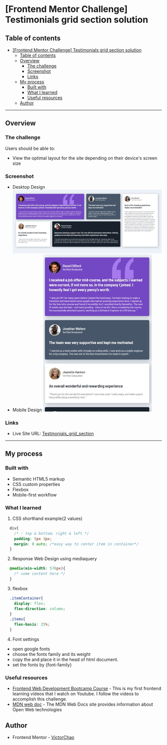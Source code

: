 # [Frontend Mentor Challenge] Testimonials grid section solution

## Table of contents

- [[Frontend Mentor Challenge] Testimonials grid section solution](#frontend-mentor-challenge-testimonials-grid-section-solution)
  - [Table of contents](#table-of-contents)
  - [Overview](#overview)
    - [The challenge](#the-challenge)
    - [Screenshot](#screenshot)
    - [Links](#links)
  - [My process](#my-process)
    - [Built with](#built-with)
    - [What I learned](#what-i-learned)
    - [Useful resources](#useful-resources)
  - [Author](#author)

---
## Overview

### The challenge

Users should be able to:

- View the optimal layout for the site depending on their device's screen size

### Screenshot
- Desktop Design 
![](./screenshot1.jpg)
- Mobile Design
  <img src="./screenshot2.jpg" alt= "mobile device page" width= 350>
### Links

- Live Site URL: [Testmonials_grid_section](https://victorchao996.github.io/Frontend-Challenge_Testmonials_grid_section/)

---
## My process

### Built with

- Semantic HTML5 markup
- CSS custom properties
- Flexbox
- Mobile-first workflow

### What I learned
1. CSS shorthand example(2 values)
```css
  div{
    /* : top & bottom、right & left */
    padding: 5px 3px; 
    margin: 0 auto; /*easy way to center item in container*/
  }
```
2. Response Web Design using mediaquery
```css
  @media(min-width: 576px){
    /* some content here */
  }
```
3. flexbox
```css
  .itemContainer{
    display: flex;
    flex-direction: column;
  }
  .items{
    flex-basis: 25%;
  }
```
4. Font settings
- open google fonts
- choose the fonts family and its weight
- copy the <link> and place it in the head of html document.
- set the fonts by {font-family}



### Useful resources

- [Frontend Web Development Bootcamp Course](https://www.youtube.com/watch?v=zJSY8tbf_ys&list=PLZhK8cHyKIZwz9kuGEtGCBBdrAOFofbWZ&index=1) - This is my first frontend learning videos that I watch on Youtube. I follow the videos to accomplish this challenge.
- [MDN web doc](https://developer.mozilla.org/index.html) - The MDN Web Docs site provides information about Open Web technologies 

## Author

<!-- - Website - [Add your name here](https://www.your-site.com) -->
- Frontend Mentor - [VictorChao](https://www.frontendmentor.io/profile/VictorChao996)



